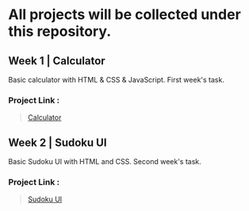 <h1> All projects will be collected under this repository.</h1>

## Week 1 | Calculator
Basic calculator with HTML & CSS & JavaScript. First week's task.
### Project Link :
> <a href="https://kmlisler.github.io/React.js-Bootcamp/Week%201%20-%20Calculator%20(%20HTML%20&%20CSS%20&%20JS%20)/"> Calculator </a>

## Week 2 | Sudoku UI
Basic Sudoku UI with HTML and CSS. Second week's task.
### Project Link :
> <a href="https://github.com/kmlisler/React.js-Bootcamp/tree/main/Week%202%20-%20Sudoku%20UI"> Sudoku UI </a>

